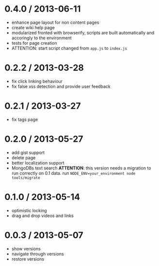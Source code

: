 0.4.0 / 2013-06-11
=====
- enhance page layout for non content pages
- create wiki help page
- modularized fronted with browserify, scripts are built automatically and
  accoringly to the environment
- tests for page creation
- ATTENTION: start script changed from `app.js` to `index.js`

0.2.2 / 2013-03-28
==================
- fix click linking behaviour
- fix false xss detection and provide user feedback

0.2.1 / 2013-03-27
==================
- fix tags page

0.2.0 / 2013-05-27
==================
- add gist support
- delete page
- better localization support
- MongoDBs text search
  __ATTENTION__: this version needs a migration to run correctly on 0.1 data. run `NODE_ENV=your_environment node tools/migrate`

0.1.0 / 2013-05-14 
==================
- optimistic locking
- drag and drop videos and links

0.0.3 / 2013-05-07
==================

- show versions
- navigate through versions
- restore versions

